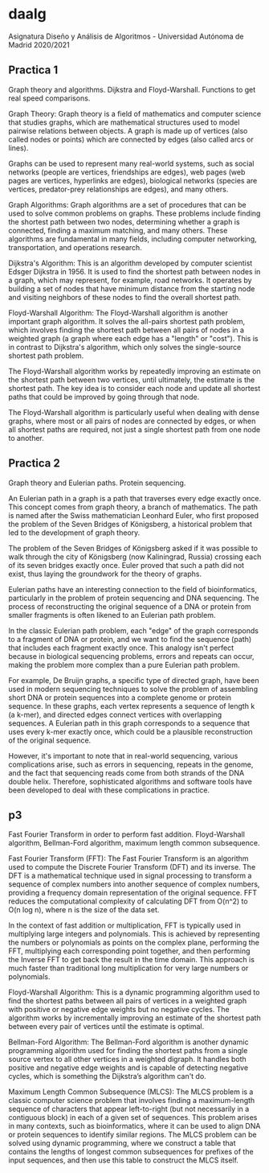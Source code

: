 # daalg
Asignatura Diseño y Análisis de Algoritmos - Universidad Autónoma de Madrid 2020/2021

## Practica 1

Graph theory and algorithms. Dijkstra and Floyd-Warshall. Functions to get real speed comparisons.

Graph Theory: Graph theory is a field of mathematics and computer science that studies graphs, which are mathematical structures used to model pairwise relations between objects. A graph is made up of vertices (also called nodes or points) which are connected by edges (also called arcs or lines).

Graphs can be used to represent many real-world systems, such as social networks (people are vertices, friendships are edges), web pages (web pages are vertices, hyperlinks are edges), biological networks (species are vertices, predator-prey relationships are edges), and many others.

Graph Algorithms: Graph algorithms are a set of procedures that can be used to solve common problems on graphs. These problems include finding the shortest path between two nodes, determining whether a graph is connected, finding a maximum matching, and many others. These algorithms are fundamental in many fields, including computer networking, transportation, and operations research.

Dijkstra's Algorithm: This is an algorithm developed by computer scientist Edsger Dijkstra in 1956. It is used to find the shortest path between nodes in a graph, which may represent, for example, road networks. It operates by building a set of nodes that have minimum distance from the starting node and visiting neighbors of these nodes to find the overall shortest path.

Floyd-Warshall Algorithm: The Floyd-Warshall algorithm is another important graph algorithm. It solves the all-pairs shortest path problem, which involves finding the shortest path between all pairs of nodes in a weighted graph (a graph where each edge has a "length" or "cost"). This is in contrast to Dijkstra's algorithm, which only solves the single-source shortest path problem.

The Floyd-Warshall algorithm works by repeatedly improving an estimate on the shortest path between two vertices, until ultimately, the estimate is the shortest path. The key idea is to consider each node and update all shortest paths that could be improved by going through that node.

The Floyd-Warshall algorithm is particularly useful when dealing with dense graphs, where most or all pairs of nodes are connected by edges, or when all shortest paths are required, not just a single shortest path from one node to another.

## Practica 2

Graph theory and Eulerian paths. Protein sequencing.

An Eulerian path in a graph is a path that traverses every edge exactly once. This concept comes from graph theory, a branch of mathematics. The path is named after the Swiss mathematician Leonhard Euler, who first proposed the problem of the Seven Bridges of Königsberg, a historical problem that led to the development of graph theory.

The problem of the Seven Bridges of Königsberg asked if it was possible to walk through the city of Königsberg (now Kaliningrad, Russia) crossing each of its seven bridges exactly once. Euler proved that such a path did not exist, thus laying the groundwork for the theory of graphs.

Eulerian paths have an interesting connection to the field of bioinformatics, particularly in the problem of protein sequencing and DNA sequencing. The process of reconstructing the original sequence of a DNA or protein from smaller fragments is often likened to an Eulerian path problem.

In the classic Eulerian path problem, each "edge" of the graph corresponds to a fragment of DNA or protein, and we want to find the sequence (path) that includes each fragment exactly once. This analogy isn't perfect because in biological sequencing problems, errors and repeats can occur, making the problem more complex than a pure Eulerian path problem.

For example, De Bruijn graphs, a specific type of directed graph, have been used in modern sequencing techniques to solve the problem of assembling short DNA or protein sequences into a complete genome or protein sequence. In these graphs, each vertex represents a sequence of length k (a k-mer), and directed edges connect vertices with overlapping sequences. A Eulerian path in this graph corresponds to a sequence that uses every k-mer exactly once, which could be a plausible reconstruction of the original sequence.

However, it's important to note that in real-world sequencing, various complications arise, such as errors in sequencing, repeats in the genome, and the fact that sequencing reads come from both strands of the DNA double helix. Therefore, sophisticated algorithms and software tools have been developed to deal with these complications in practice.

## p3

Fast Fourier Transform in order to perform fast addition. Floyd-Warshall algorithm, Bellman-Ford algorithm, maximum length common subsequence.

Fast Fourier Transform (FFT): The Fast Fourier Transform is an algorithm used to compute the Discrete Fourier Transform (DFT) and its inverse. The DFT is a mathematical technique used in signal processing to transform a sequence of complex numbers into another sequence of complex numbers, providing a frequency domain representation of the original sequence. FFT reduces the computational complexity of calculating DFT from O(n^2) to O(n log n), where n is the size of the data set.

In the context of fast addition or multiplication, FFT is typically used in multiplying large integers and polynomials. This is achieved by representing the numbers or polynomials as points on the complex plane, performing the FFT, multiplying each corresponding point together, and then performing the Inverse FFT to get back the result in the time domain. This approach is much faster than traditional long multiplication for very large numbers or polynomials.

Floyd-Warshall Algorithm: This is a dynamic programming algorithm used to find the shortest paths between all pairs of vertices in a weighted graph with positive or negative edge weights but no negative cycles. The algorithm works by incrementally improving an estimate of the shortest path between every pair of vertices until the estimate is optimal.

Bellman-Ford Algorithm: The Bellman-Ford algorithm is another dynamic programming algorithm used for finding the shortest paths from a single source vertex to all other vertices in a weighted digraph. It handles both positive and negative edge weights and is capable of detecting negative cycles, which is something the Dijkstra’s algorithm can't do.

Maximum Length Common Subsequence (MLCS): The MLCS problem is a classic computer science problem that involves finding a maximum-length sequence of characters that appear left-to-right (but not necessarily in a contiguous block) in each of a given set of sequences. This problem arises in many contexts, such as bioinformatics, where it can be used to align DNA or protein sequences to identify similar regions. The MLCS problem can be solved using dynamic programming, where we construct a table that contains the lengths of longest common subsequences for prefixes of the input sequences, and then use this table to construct the MLCS itself.
